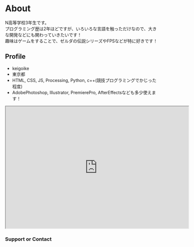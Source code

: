 # About

N高等学校3年生です。  
プログラミング歴は2年ほどですが、いろいろな言語を触っただけなので、大きな開発などにも関わっていきたいです！  
趣味はゲームをすることで、ゼルダの伝説シリーズやFPSなどが特に好きです！  

## Profile
- keigoike  
- 東京都  
- HTML, CSS, JS, Processing, Python, c++(競技プログラミングでかじった程度)  
- AdobePhotoshop, Illustrator, PremierePro, AfterEffectsなども多少使えます！

<iframe src="https://www.openprocessing.org/sketch/928440/embed/" width="600" height="400"></iframe>

### Support or Contact
